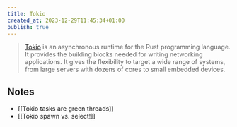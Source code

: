```yaml
---
title: Tokio
created_at: 2023-12-29T11:45:34+01:00
publish: true
---
```


> [Tokio](https://tokio.rs/) is an asynchronous runtime for the Rust programming language. It provides the building blocks needed for writing networking applications. It gives the flexibility to target a wide range of systems, from large servers with dozens of cores to small embedded devices.

## Notes

- [[Tokio tasks are green threads]]
- [[Tokio spawn vs. select!]]